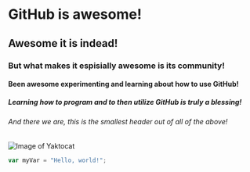 # GitHub is awesome!
## Awesome it is indead!
### But what makes it espisially awesome is its community!
#### Been awesome experimenting and learning about how to use GitHub!
##### Learning how to program and to then utilize GitHub is truly a blessing!
###### And there we are, this is the smallest header out of all of the above!

![Image of Yaktocat](https://octodex.github.com/images/yaktocat.png)


``` javascript
var myVar = "Hello, world!";
```
